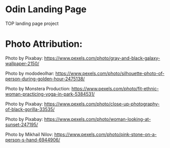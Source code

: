 # Odin Landing Page
TOP landing page project

# Photo Attribution:

Photo by Pixabay: https://www.pexels.com/photo/gray-and-black-galaxy-wallpaper-2150/

Photo by mododeolhar: https://www.pexels.com/photo/silhouette-photo-of-person-during-golden-hour-2475138/

Photo by Monstera Production: https://www.pexels.com/photo/fit-ethnic-woman-practicing-yoga-in-park-5384531/

Photo by Pixabay: https://www.pexels.com/photo/close-up-photography-of-black-gorilla-33535/

Photo by Pixabay: https://www.pexels.com/photo/woman-looking-at-sunset-247195/

Photo by Mikhail Nilov: https://www.pexels.com/photo/pink-stone-on-a-person-s-hand-6944906/